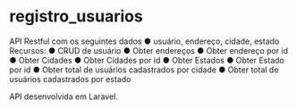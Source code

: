 # registro_usuarios

 API Restful com os seguintes dados
● usuário, endereço, cidade, estado
Recursos:
● CRUD de usuário
● Obter endereços
● Obter endereço por id
● Obter Cidades
● Obter Cidades por id
● Obter Estados
● Obter Estado por id
● Obter total de usuários cadastrados por cidade
● Obter total de usuários cadastrados por estado

API desenvolvida em Laravel.
